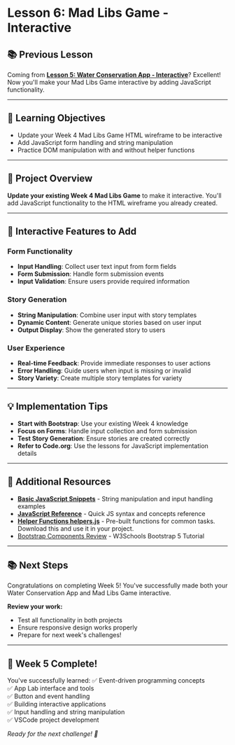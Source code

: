# Lesson 6: Mad Libs Game - Interactive

## 📚 **Previous Lesson**

Coming from **[Lesson 5: Water Conservation App - Interactive](./lesson-5-water-conservation-app.md)**? Excellent! Now you'll make your Mad Libs Game interactive by adding JavaScript functionality.

---

## 🎯 **Learning Objectives**

- Update your Week 4 Mad Libs Game HTML wireframe to be interactive
- Add JavaScript form handling and string manipulation
- Practice DOM manipulation with and without helper functions

---

## 🚀 **Project Overview**

**Update your existing Week 4 Mad Libs Game** to make it interactive. You'll add JavaScript functionality to the HTML wireframe you already created.

---

## 📝 **Interactive Features to Add**

### **Form Functionality**
- **Input Handling**: Collect user text input from form fields
- **Form Submission**: Handle form submission events
- **Input Validation**: Ensure users provide required information

### **Story Generation**
- **String Manipulation**: Combine user input with story templates
- **Dynamic Content**: Generate unique stories based on user input
- **Output Display**: Show the generated story to users

### **User Experience**
- **Real-time Feedback**: Provide immediate responses to user actions
- **Error Handling**: Guide users when input is missing or invalid
- **Story Variety**: Create multiple story templates for variety

---

## 💡 **Implementation Tips**

- **Start with Bootstrap**: Use your existing Week 4 knowledge
- **Focus on Forms**: Handle input collection and form submission
- **Test Story Generation**: Ensure stories are created correctly
- **Refer to Code.org**: Use the lessons for JavaScript implementation details

---

## 🔗 **Additional Resources**

- **[Basic JavaScript Snippets](../../../resources/skill-guides/basic-js-snippets.md)** - String manipulation and input handling examples
- **[JavaScript Reference](./js-reference.md)** - Quick JS syntax and concepts reference
- **[Helper Functions helpers.js](./helpers.js)** - Pre-built functions for common tasks. Download this and use it in your project.
- [Bootstrap Components Review](https://www.w3schools.com/bootstrap5/bootstrap_get_started.php) - W3Schools Bootstrap 5 Tutorial

---

## 📚 **Next Steps**

Congratulations on completing Week 5! You've successfully made both your Water Conservation App and Mad Libs Game interactive.

**Review your work:**
- Test all functionality in both projects
- Ensure responsive design works properly
- Prepare for next week's challenges!

---

## 🎉 **Week 5 Complete!**

You've successfully learned:
✅ Event-driven programming concepts  
✅ App Lab interface and tools  
✅ Button and event handling  
✅ Building interactive applications  
✅ Input handling and string manipulation  
✅ VSCode project development  

*Ready for the next challenge! 🚀*
